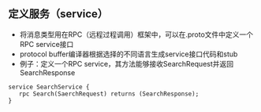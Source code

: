 



## 定义服务（service）
* 将消息类型用在RPC（远程过程调用）框架中，可以在.proto文件中定义一个RPC service接口
* protocol buffer编译器根据选择的不同语言生成service接口代码和stub
* 例子：定义一个RPC service，其方法能够接收SearchRequest并返回SearchResponse
```
service SearchService {
   rpc Search(SaerchRequest) returns (SearchResponse);
}
```
